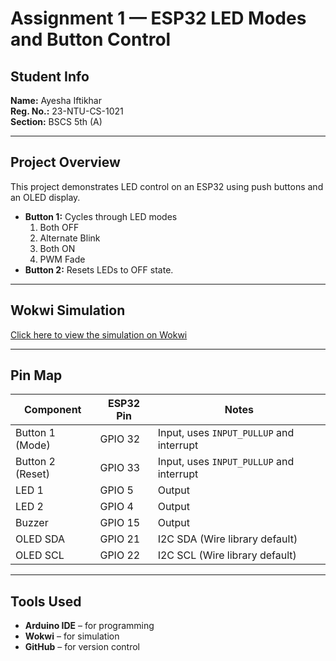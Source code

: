 # Assignment 1 — ESP32 LED Modes and Button Control

##  Student Info
**Name:** Ayesha Iftikhar  
**Reg. No.:** 23-NTU-CS-1021  
**Section:** BSCS 5th (A)

---

##  Project Overview
This project demonstrates LED control on an ESP32 using push buttons and an OLED display.  
- **Button 1:** Cycles through LED modes  
  1. Both OFF  
  2. Alternate Blink  
  3. Both ON  
  4. PWM Fade  
- **Button 2:** Resets LEDs to OFF state.  

---

##  Wokwi Simulation
[Click here to view the simulation on Wokwi](
https://wokwi.com/projects/445891897104150529
)

---

##  Pin Map
| Component        | ESP32 Pin | Notes                                    |
| ---------------- | --------- | ---------------------------------------- |
| Button 1 (Mode)  | GPIO 32   | Input, uses `INPUT_PULLUP` and interrupt |
| Button 2 (Reset) | GPIO 33   | Input, uses `INPUT_PULLUP` and interrupt |
| LED 1            | GPIO 5    | Output                                   |
| LED 2            | GPIO 4    | Output                                   |
| Buzzer           | GPIO 15   | Output                                   |
| OLED SDA         | GPIO 21   | I2C SDA (Wire library default)           |
| OLED SCL         | GPIO 22   | I2C SCL (Wire library default)           |

---

##  Tools Used
- **Arduino IDE** – for programming  
- **Wokwi** – for simulation  
- **GitHub** – for version control
